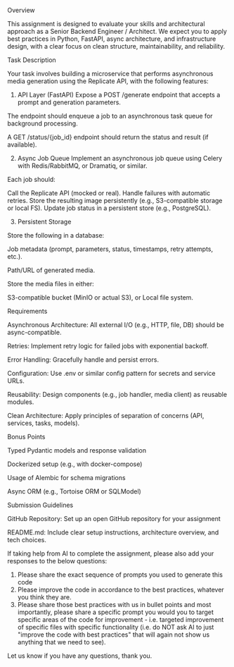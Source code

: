Overview

This assignment is designed to evaluate your skills and architectural approach as a Senior Backend Engineer / Architect. We expect you to apply best practices in Python, FastAPI, async architecture, and infrastructure design, with a clear focus on clean structure, maintainability, and reliability.

Task Description

Your task involves building a microservice that performs asynchronous media generation using the Replicate API, with the following features:

1. API Layer (FastAPI)
   Expose a POST /generate endpoint that accepts a prompt and generation parameters.

The endpoint should enqueue a job to an asynchronous task queue for background processing.

A GET /status/{job_id} endpoint should return the status and result (if available).

2. Async Job Queue
   Implement an asynchronous job queue using Celery with Redis/RabbitMQ, or Dramatiq, or similar.

Each job should:

Call the Replicate API (mocked or real).
Handle failures with automatic retries.
Store the resulting image persistently (e.g., S3-compatible storage or local FS).
Update job status in a persistent store (e.g., PostgreSQL).

3. Persistent Storage

Store the following in a database:

Job metadata (prompt, parameters, status, timestamps, retry attempts, etc.).

Path/URL of generated media.

Store the media files in either:

S3-compatible bucket (MinIO or actual S3), or
Local file system.

Requirements

Asynchronous Architecture: All external I/O (e.g., HTTP, file, DB) should be async-compatible.

Retries: Implement retry logic for failed jobs with exponential backoff.

Error Handling: Gracefully handle and persist errors.

Configuration: Use .env or similar config pattern for secrets and service URLs.

Reusability: Design components (e.g., job handler, media client) as reusable modules.

Clean Architecture: Apply principles of separation of concerns (API, services, tasks, models).

Bonus Points

Typed Pydantic models and response validation

Dockerized setup (e.g., with docker-compose)

Usage of Alembic for schema migrations

Async ORM (e.g., Tortoise ORM or SQLModel)

Submission Guidelines

GitHub Repository: Set up an open GitHub repository for your assignment

README.md: Include clear setup instructions, architecture overview, and tech choices.

If taking help from AI to complete the assignment, please also add your responses to the below questions:

1. Please share the exact sequence of prompts you used to generate this code
2. Please improve the code in accordance to the best practices, whatever you think they are.
3. Please share those best practices with us in bullet points and most importantly, please share a specific prompt you would you to target specific areas of the code for improvement - i.e. targeted improvement of specific files with specific functionality (i.e. do NOT ask AI to just "improve the code with best practices" that will again not show us anything that we need to see).

Let us know if you have any questions, thank you.
